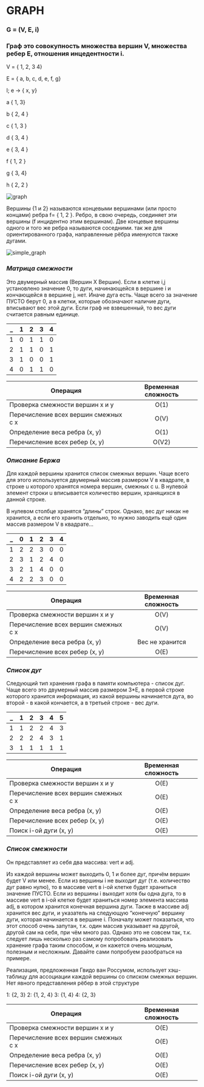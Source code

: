 # GRAPH

### G = (V, E, i)

### Граф это совокупность множества вершин V, множества ребер E, отношения инцедентности i.

V = { 1, 2, 3 4}

E = { a, b, c, d, e, f, g}

I; e -> { x, y}

a { 1, 3}

b { 2, 4 }

c { 1, 3 }

d { 3, 4 }

e { 3, 4 }

f { 1, 2 }

g { 3, 4}

h { 2, 2 }


![graph](../assets/graph.png?raw=true)


Вершины {1 и 2} называются концевыми вершинами (или просто концами) ребра f= { 1, 2 }. Ребро, в свою очередь, соединяет эти вершины (f инцидентно этим вершинам). 
Две концевые вершины одного и того же ребра называются соседними.
так же для ориентированного графа, направленные рёбра именуются также дугами.

![simple_graph](../assets/simple_graph.png?raw=true)

### **_Матрица смежности_**

 Это двумерный массив (Вершин X Вершин). Если в клетке i,j установлено значение 0, то дуги, начинающейся в вершине i и кончающейся в вершине j, нет. Иначе дуга есть. Чаще всего за значение ПУСТО берут 0, а в клетки, которые обозначают наличие дуги, вписывают вес этой дуги. Если граф не взвешенный, то вес дуги считается равным единице.

| _ | 1 | 2 | 3 | 4 |
| ------------- | ------------- | ------------- | ------------- | :-------------: |
| 1 | 0 | 1 | 1 | 0 |
| 2 | 1 | 1 | 0 | 1 |
| 3 | 1 | 0 | 0 | 1 |
| 4 | 0 | 1 | 1 | 0 |

| Операция | Временная сложность |
| ------------- |:-------------:|
| Проверка смежности вершин x и y | О(1) |
| Перечисление всех вершин смежных с x	| О(V)      |
| Определение веса ребра (x, y) | О(1) |
| Перечисление всех ребер (x, y) | О(V2) |


### **_Описание Бержа_**

Для каждой вершины хранится список смежных вершин. Чаще всего для этого используется двумерный массив размером V в квадрате, в строке u которого хранятся номера вершин, смежных с u. В нулевой элемент строки u вписывается количество вершин, хранящихся в данной строке.

В нулевом столбце хранятся “длины” строк. Однако, вес дуг никак не хранится, а если его хранить отдельно, то нужно заводить ещё один массив размером V в квадрате…

| _ | 0 | 1 | 2 | 3 | 4 |
| ------------- | ------------- | ------------- | ------------- | ------------- | :-------------: |
| 1 | 2 | 2 | 3 | 0 | 0 |
| 2 | 3 | 1 | 2 | 4 | 0 |
| 3 | 2 | 1 | 4 | 0 | 0 |
| 4 | 2 | 2 | 3 | 0 | 0 |

| Операция | Временная сложность |
| ------------- |:-------------:|
| Проверка смежности вершин x и y | О(V) |
| Перечисление всех вершин смежных с x	| О(V)      |
| Определение веса ребра (x, y) | Вес не хранится |
| Перечисление всех ребер (x, y) | О(Е) |


### **_Список дуг_**

Следующий тип хранения графа в памяти компьютера - список дуг. Чаще всего это двумерный массив размером 3*E, в первой строке которого хранится информация, из какой вершины начинается дуга, во второй - в какой кончается, а в третьей строке - вес дуги.

| _ | 1 | 2 | 3 | 4 | 5 |
| ------------- | ------------- | ------------- | ------------- | ------------- | :-------------: |
| 1 | 1 | 2 | 2 | 4 | 3 |
| 2 | 2 | 2 | 4 | 3 | 1 |
| 3 | 1 | 1 | 1 | 1 | 1 |

| Операция | Временная сложность |
| ------------- |:-------------:|
| Проверка смежности вершин x и y | О(E) |
| Перечисление всех вершин смежных с x	| О(E)      |
| Определение веса ребра (x, y) | O(E) |
| Перечисление всех ребер (x, y) | O(E) |
| Поиск i-ой дуги (x, y) | O(E) |


### **_Список смежности_**

Он представляет из себя два массива: vert и adj.

Из каждой вершины может выходить 0, 1 и более дуг, причём вершин будет V или менее. Если из вершины i не выходит дуг (т.е. количество дуг равно нулю), то в массиве vert в i-ой клетке будет храниться значение ПУСТО. Если из вершины i выходит хотя бы одна дуга, то в массиве vert в i-ой клетке будет храниться номер элемента массива adj, в котором хранится конечная вершина дуги. Также в массиве adj хранится вес дуги, и указатель на следующую “конечную” вершину дуги, которая начинается в вершине i. Поначалу может показаться, что этот способ очень запутан, т.к. один массив указывает на другой, другой сам на себя, при чём много раз. Однако это не совсем так, т.к. следует лишь несколько раз самому попробовать реализовать хранение графа таким способом, и он кажется очень мощным, полезным и несложным. Давайте сами попробуем разобраться на примере.

Реализация, предложенная Гвидо ван Россумом, использует хэш-таблицу для ассоциации каждой вершины со списком смежных вершин. Нет явного представления рёбер в этой структуре

1: {2, 3}
2: {1, 2, 4}
3: {1, 4}
4: {2, 3}

| Операция | Временная сложность |
| ------------- |:-------------:|
| Проверка смежности вершин x и y | О(E) |
| Перечисление всех вершин смежных с x	| О(E)      |
| Определение веса ребра (x, y) | O(E) |
| Перечисление всех ребер (x, y) | O(E) |
| Поиск i-ой дуги (x, y) | O(E) |
